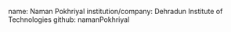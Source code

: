 name: Naman Pokhriyal
institution/company: Dehradun Institute of Technologies
github: namanPokhriyal
